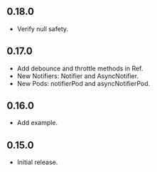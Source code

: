 ## 0.18.0

* Verify null safety.

## 0.17.0

* Add debounce and throttle methods in Ref.
* New Notifiers: Notifier and AsyncNotifier.
* New Pods: notifierPod and asyncNotifierPod.

## 0.16.0

* Add example.

## 0.15.0

* Initial release.
